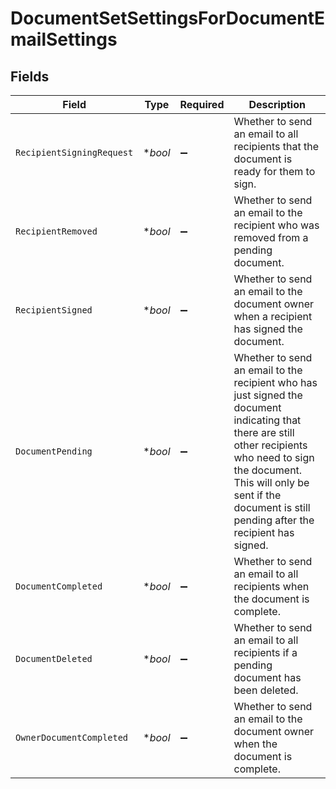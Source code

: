 # DocumentSetSettingsForDocumentEmailSettings


## Fields

| Field                                                                                                                                                                                                                                              | Type                                                                                                                                                                                                                                               | Required                                                                                                                                                                                                                                           | Description                                                                                                                                                                                                                                        |
| -------------------------------------------------------------------------------------------------------------------------------------------------------------------------------------------------------------------------------------------------- | -------------------------------------------------------------------------------------------------------------------------------------------------------------------------------------------------------------------------------------------------- | -------------------------------------------------------------------------------------------------------------------------------------------------------------------------------------------------------------------------------------------------- | -------------------------------------------------------------------------------------------------------------------------------------------------------------------------------------------------------------------------------------------------- |
| `RecipientSigningRequest`                                                                                                                                                                                                                          | **bool*                                                                                                                                                                                                                                            | :heavy_minus_sign:                                                                                                                                                                                                                                 | Whether to send an email to all recipients that the document is ready for them to sign.                                                                                                                                                            |
| `RecipientRemoved`                                                                                                                                                                                                                                 | **bool*                                                                                                                                                                                                                                            | :heavy_minus_sign:                                                                                                                                                                                                                                 | Whether to send an email to the recipient who was removed from a pending document.                                                                                                                                                                 |
| `RecipientSigned`                                                                                                                                                                                                                                  | **bool*                                                                                                                                                                                                                                            | :heavy_minus_sign:                                                                                                                                                                                                                                 | Whether to send an email to the document owner when a recipient has signed the document.                                                                                                                                                           |
| `DocumentPending`                                                                                                                                                                                                                                  | **bool*                                                                                                                                                                                                                                            | :heavy_minus_sign:                                                                                                                                                                                                                                 | Whether to send an email to the recipient who has just signed the document indicating that there are still other recipients who need to sign the document. This will only be sent if the document is still pending after the recipient has signed. |
| `DocumentCompleted`                                                                                                                                                                                                                                | **bool*                                                                                                                                                                                                                                            | :heavy_minus_sign:                                                                                                                                                                                                                                 | Whether to send an email to all recipients when the document is complete.                                                                                                                                                                          |
| `DocumentDeleted`                                                                                                                                                                                                                                  | **bool*                                                                                                                                                                                                                                            | :heavy_minus_sign:                                                                                                                                                                                                                                 | Whether to send an email to all recipients if a pending document has been deleted.                                                                                                                                                                 |
| `OwnerDocumentCompleted`                                                                                                                                                                                                                           | **bool*                                                                                                                                                                                                                                            | :heavy_minus_sign:                                                                                                                                                                                                                                 | Whether to send an email to the document owner when the document is complete.                                                                                                                                                                      |